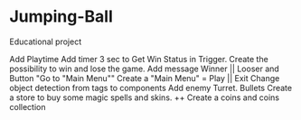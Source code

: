 # Jumping-Ball
Educational project

Add Playtime
Add timer 3 sec to Get Win Status in Trigger.
Create the possibility to win and lose the game. Add message Winner || Looser and Button "Go to "Main Menu""
Create a "Main Menu" = Play || Exit 
Change object detection from tags to components
Add enemy Turret. Bullets
Create a store to buy some magic spells and skins.
++ Create a coins and coins collection